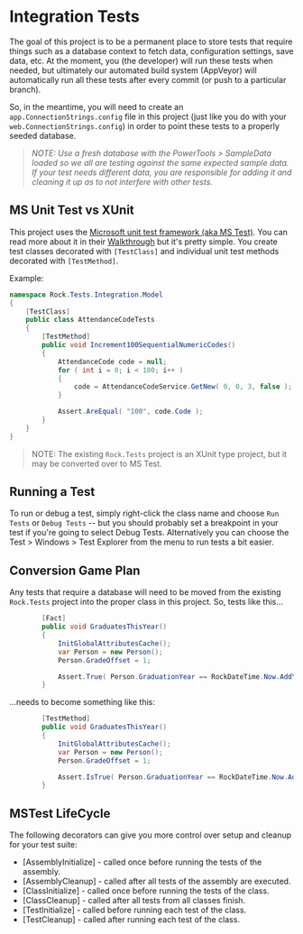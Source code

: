 
# Integration Tests
The goal of this project is to be a permanent place to store tests that require things such as a database context to fetch data, configuration settings, save data, etc.  At the moment, you (the developer) will run these tests when needed, but ultimately our automated build system (AppVeyor) will automatically run all these tests after every commit (or push to a particular branch). 

So, in the meantime, you will need to create an `app.ConnectionStrings.config` file in this project (just like you do with your `web.ConnectionStrings.config`) in order to point these tests to a properly seeded database.  

> *NOTE: Use a fresh database with the PowerTools &gt; SampleData loaded so we all are testing against the same expected sample data.  If your test needs different data, you are responsible for adding it and cleaning it up as to not interfere with other tests.*

## MS Unit Test vs XUnit

This project uses the [Microsoft unit test framework (aka MS Test)](https://docs.microsoft.com/en-us/visualstudio/test/walkthrough-creating-and-running-unit-tests-for-managed-code).  You can read more about it in their [Walkthrough](https://docs.microsoft.com/en-us/visualstudio/test/walkthrough-creating-and-running-unit-tests-for-managed-code) but it's pretty simple.  You create test classes decorated with `[TestClass]` and individual unit test methods decorated with `[TestMethod]`.

Example:
```csharp
namespace Rock.Tests.Integration.Model
{
    [TestClass]
    public class AttendanceCodeTests
    {
        [TestMethod]
        public void Increment100SequentialNumericCodes()
        {
            AttendanceCode code = null;
            for ( int i = 0; i < 100; i++ )
            {
                code = AttendanceCodeService.GetNew( 0, 0, 3, false );
            }

            Assert.AreEqual( "100", code.Code );
        }
    }
}
```

> NOTE: The existing `Rock.Tests` project is an XUnit type project, but it may be converted over to MS Test. 

## Running a Test
To run or debug a test, simply right-click the class name and choose `Run Tests` or `Debug Tests` -- but you should probably set a breakpoint in your test if you're going to select Debug Tests.  Alternatively you can choose the Test > Windows > Test Explorer from the menu to run tests a bit easier.

## Conversion Game Plan
Any tests that require a database will need to be moved from the existing `Rock.Tests` project into the proper class in this project.   So, tests like this...

```csharp
        [Fact]
        public void GraduatesThisYear()
        {
            InitGlobalAttributesCache();
            var Person = new Person();
            Person.GradeOffset = 1;

            Assert.True( Person.GraduationYear == RockDateTime.Now.AddYears( 1 ).Year );
        }
```

...needs to become something like this:

```csharp
        [TestMethod]
        public void GraduatesThisYear()
        {
            InitGlobalAttributesCache();
            var Person = new Person();
            Person.GradeOffset = 1;

            Assert.IsTrue( Person.GraduationYear == RockDateTime.Now.AddYears( 1 ).Year );
        }
   ```

## MSTest LifeCycle

The following decorators can give you more control over setup and cleanup for your test suite:

* [AssemblyInitialize] - called once before running the tests of the assembly. 
* [AssemblyCleanup] - called after all tests of the assembly are executed.
* [ClassInitialize] - called once before running the tests of the class.
* [ClassCleanup] - called after all tests from all classes finish.
* [TestInitialize] - called before running each test of the class. 
* [TestCleanup] - called after running each test of the class.
 
